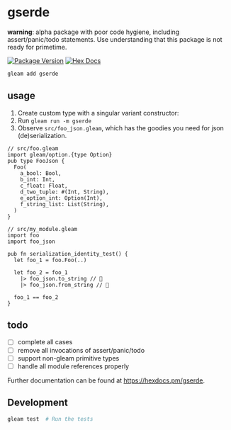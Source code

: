 # gserde

**warning**: alpha package with poor code hygiene, including assert/panic/todo
statements. Use understanding that this package is not ready for primetime.

[![Package Version](https://img.shields.io/hexpm/v/gserde)](https://hex.pm/packages/gserde)
[![Hex Docs](https://img.shields.io/badge/hex-docs-ffaff3)](https://hexdocs.pm/gserde/)

```sh
gleam add gserde
```

## usage

1. Create custom type with a singular variant constructor:
2. Run `gleam run -m gserde`
3. Observe `src/foo_json.gleam`, which has the goodies you need for json (de)serialization.

```gleam
// src/foo.gleam
import gleam/option.{type Option}
pub type FooJson {
  Foo(
    a_bool: Bool,
    b_int: Int,
    c_float: Float,
    d_two_tuple: #(Int, String),
    e_option_int: Option(Int),
    f_string_list: List(String),
  )
}

// src/my_module.gleam
import foo
import foo_json

pub fn serialization_identity_test() {
  let foo_1 = foo.Foo(..)

  let foo_2 = foo_1
    |> foo_json.to_string // 👀
    |> foo_json.from_string // 👀

  foo_1 == foo_2
}
```

## todo

- [ ] complete all cases
- [ ] remove all invocations of assert/panic/todo
- [ ] support non-gleam primitive types
- [ ] handle all module references properly

Further documentation can be found at <https://hexdocs.pm/gserde>.

## Development

```sh
gleam test  # Run the tests
```
